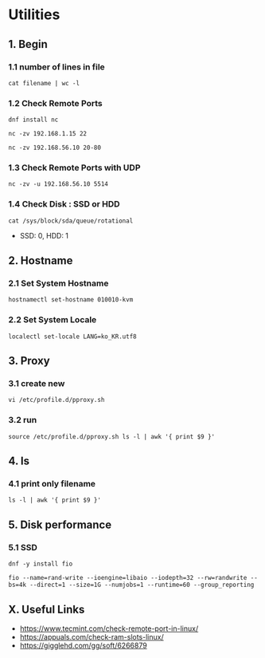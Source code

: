 # Utilities


## 1. Begin
          
### 1.1 number of lines in file

    cat filename | wc -l
    
### 1.2 Check Remote Ports

    dnf install nc
    
    nc -zv 192.168.1.15 22
    
    nc -zv 192.168.56.10 20-80

### 1.3 Check Remote Ports with UDP

    nc -zv -u 192.168.56.10 5514

### 1.4 Check Disk : SSD or HDD

    cat /sys/block/sda/queue/rotational

- SSD: 0, HDD: 1

## 2. Hostname

### 2.1 Set System Hostname

    hostnamectl set-hostname 010010-kvm

### 2.2 Set System Locale

    localectl set-locale LANG=ko_KR.utf8

## 3. Proxy

### 3.1 create new

    vi /etc/profile.d/pproxy.sh

### 3.2 run

    source /etc/profile.d/pproxy.sh ls -l | awk '{ print $9 }'

## 4. ls

### 4.1 print only filename

    ls -l | awk '{ print $9 }'

## 5. Disk performance

### 5.1 SSD

    dnf -y install fio

    fio --name=rand-write --ioengine=libaio --iodepth=32 --rw=randwrite --bs=4k --direct=1 --size=1G --numjobs=1 --runtime=60 --group_reporting

## X. Useful Links

- https://www.tecmint.com/check-remote-port-in-linux/
- https://appuals.com/check-ram-slots-linux/
- https://gigglehd.com/gg/soft/6266879
